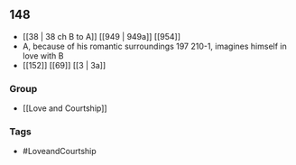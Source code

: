 ## 148
- [[38 | 38 ch B to A]] [[949 | 949a]] [[954]] 
- A, because of his romantic surroundings 197 210-1, imagines himself in love with B
- [[152]] [[69]] [[3 | 3a]] 


### Group
- [[Love and Courtship]]

### Tags
- #LoveandCourtship

